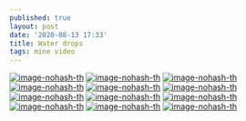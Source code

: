 ```yaml
---
published: true
layout: post
date: '2020-08-13 17:33'
title: Water drops
tags: mine video
---
```

[![image-nohash-th](https://i.imgur.com/5Ww3Yikb.png)](https://i.imgur.com/5Ww3Yik.png)
[![image-nohash-th](https://i.imgur.com/l8ifgOzb.png)](https://i.imgur.com/l8ifgOz.png)
[![image-nohash-th](https://i.imgur.com/6xykRSlb.png)](https://i.imgur.com/6xykRSl.png)
[![image-nohash-th](https://i.imgur.com/a8pWT7Ob.png)](https://i.imgur.com/a8pWT7O.png)
[![image-nohash-th](https://i.imgur.com/Y3FM8g1b.png)](https://i.imgur.com/Y3FM8g1.png)
[![image-nohash-th](https://i.imgur.com/Mjhsni2b.png)](https://i.imgur.com/Mjhsni2.png)
[![image-nohash-th](https://i.imgur.com/F5iViqab.png)](https://i.imgur.com/F5iViqa.png)
[![image-nohash-th](https://i.imgur.com/QZOnMsNb.png)](https://i.imgur.com/QZOnMsN.png)
[![image-nohash-th](https://i.imgur.com/hVjwYmRb.png)](https://i.imgur.com/hVjwYmR.png)
[![image-nohash-th](https://i.imgur.com/NlqutEKb.png)](https://i.imgur.com/NlqutEK.png)
[![image-nohash-th](https://i.imgur.com/hO40jimb.png)](https://i.imgur.com/hO40jim.png)
[![image-nohash-th](https://i.imgur.com/oAzbE06b.png)](https://i.imgur.com/oAzbE06.png)
